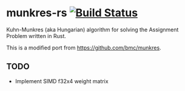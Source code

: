 # munkres-rs [![Build Status][travis-image]][travis-link]

[travis-image]: https://travis-ci.org/mneumann/munkres-rs.svg?branch=master
[travis-link]: https://travis-ci.org/mneumann/munkres-rs

Kuhn-Munkres (aka Hungarian) algorithm for solving the Assignment Problem written in Rust.

This is a modified port from https://github.com/bmc/munkres.

## TODO

* Implement SIMD f32x4 weight matrix
